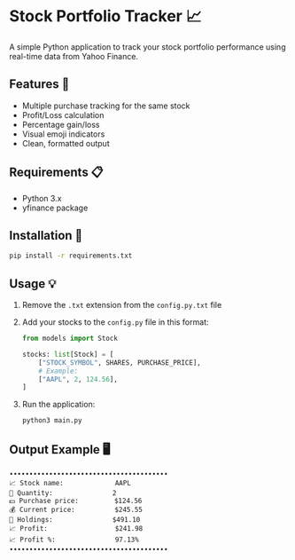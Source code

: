 # Stock Portfolio Tracker 📈

A simple Python application to track your stock portfolio performance using real-time data from Yahoo Finance.

## Features 🌟

- Multiple purchase tracking for the same stock
- Profit/Loss calculation
- Percentage gain/loss
- Visual emoji indicators
- Clean, formatted output

## Requirements 📋

- Python 3.x
- yfinance package

## Installation 🔧

```bash
pip install -r requirements.txt
```

## Usage 💡

1. Remove the `.txt` extension from the `config.py.txt` file

2. Add your stocks to the `config.py` file in this format:

   ```python
   from models import Stock

   stocks: list[Stock] = [
       ["STOCK_SYMBOL", SHARES, PURCHASE_PRICE],
       # Example:
       ["AAPL", 2, 124.56],
   ]
   ```

3. Run the application:

   ```bash
   python3 main.py
   ```

## Output Example 🖥️

```
••••••••••••••••••••••••••••••••••••••••
📈 Stock name:             AAPL
🔢 Quantity:               2
💵 Purchase price:         $124.56
💰 Current price:          $245.55
💎 Holdings:               $491.10
📈 Profit:                 $241.98
📈 Profit %:               97.13%
••••••••••••••••••••••••••••••••••••••••
```

